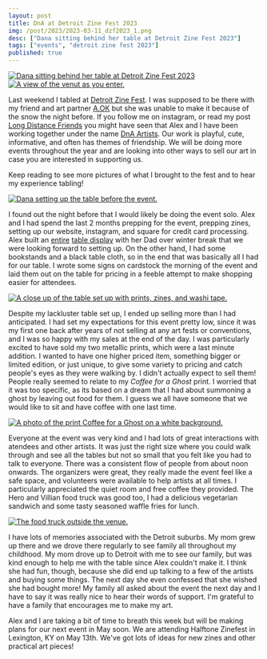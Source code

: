 ```yaml
---
layout: post
title: DnA at Detroit Zine Fest 2023
img: /post/2023/2023-03-11_dzf2023_1.png
desc: ["Dana sitting behind her table at Detroit Zine Fest 2023"]
tags: ["events", "detroit zine fest 2023"]
published: true
---
```


<a href="{{ site.img_base_url }}/post/2023/2023-03-11_dzf2023_1.png" title="Click for full size"><img src="{{ site.img_base_url }}/post/2023/2023-03-11_dzf2023_1.png" alt="Dana sitting behind her table at Detroit Zine Fest 2023"></a>
<a href="{{ site.img_base_url }}/post/2023/2023-03-11_dzf2023_2.png" title="Click for full size"><img src="{{ site.img_base_url }}/post/2023/2023-03-11_dzf2023_2.png" alt="A view of the venut as you enter."></a>

Last weekend I tabled at [Detroit Zine Fest](https://www.instagram.com/detzinefest/). I was supposed to be there with my friend and art partner [A.OK](https://aokvisualartist.com/) but she was unable to make it because of the snow the night before. If you follow me on instagram, or read my post [Long Distance Friends](https://www.danaamundsen.com/2023/02/19/ldf.html) you might have seen that Alex and I have been working together under the name [DnA Artists](https://www.dnaartists.net/). Our work is playful, cute, informative, and often has themes of friendship. We will be doing more events throughout the year and are looking into other ways to sell our art in case you are interested in supporting us.

Keep reading to see more pictures of what I brought to the fest and to hear my experience tabling!

<!--more-->

<a href="{{ site.img_base_url }}/post/2023/2023-03-11_dzf2023_4.png" title="Click for full size"><img src="{{ site.img_base_url }}/post/2023/2023-03-11_dzf2023_4.png" alt="Dana setting up the table before the event."></a>

I found out the night before that I would likely be doing the event solo. Alex and I had spend the last 2 months prepping for the event, prepping zines, setting up our website, instagram, and square for credit card processing. Alex built an [entire](https://www.instagram.com/reel/Co3HF6oDvpL/?utm_source=ig_web_copy_link) [table display](https://www.instagram.com/reel/Co4vzHPjvky/?utm_source=ig_web_copy_link) with her Dad over winter break that we were looking forward to setting up. On the other hand, I had some bookstands and a black table cloth, so in the end that was basically all I had for our table. I wrote some signs on cardstock the morning of the event and laid them out on the table for pricing in a feeble attempt to make shopping easier for attendees.

<a href="{{ site.img_base_url }}/post/2023/2023-03-11_dzf2023_5.png" title="Click for full size"><img src="{{ site.img_base_url }}/post/2023/2023-03-11_dzf2023_5.png" alt="A close up of the table set up with prints, zines, and washi tape."></a>

Despite my lackluster table set up, I ended up selling more than I had anticipated. I had set my expectations for this event pretty low, since it was my first one back after years of not selling at any art fests or conventions, and I was so happy with my sales at the end of the day. I was particularly excited to have sold my two metallic prints, which were a last minute addition. I wanted to have one higher priced item, something bigger or limited edition, or just unique, to give some variety to pricing and catch people's eyes as they were walking by. I didn't actually expect to sell them! People really seemed to relate to my *Coffee for a Ghost* print. I worried that it was too specific, as its based on a dream that I had about summoning a ghost by leaving out food for them. I guess we all have someone that we would like to sit and have coffee with one last time.

<a href="{{ site.img_base_url }}/post/2023/2023-03-11_dzf2023_6.png" title="Click for full size"><img src="{{ site.img_base_url }}/post/2023/2023-03-11_dzf2023_6.png" alt="A photo of the print Coffee for a Ghost on a white background."></a>

Everyone at the event was very kind and I had lots of great interactions with atendees and other artists. It was just the right size where you could walk through and see all the tables but not so small that you felt like you had to talk to everyone. There was a consistent flow of people from about noon onwards. The organizers were great, they really made the event feel like a safe space, and volunteers were available to help artists at all times. I particularly appreciated the quiet room and free coffee they provided. The Hero and Villian food truck was good too, I had a delicious vegetarian sandwich and some tasty seasoned waffle fries for lunch.

<a href="{{ site.img_base_url }}/post/2023/2023-03-11_dzf2023_3.png" title="Click for full size"><img src="{{ site.img_base_url }}/post/2023/2023-03-11_dzf2023_3.png" alt="The food truck outside the venue."></a>

I have lots of memories associated with the Detroit suburbs. My mom grew up there and we drove there regularly to see family all throughout my childhood. My mom drove up to Detroit with me to see our family, but was kind enough to help me with the table since Alex couldn't make it. I think she had fun, though, because she did end up talking to a few of the artists and buying some things. The next day she even confessed that she wished she had bought more! My family all asked about the event the next day and I have to say it was really nice to hear their words of support. I'm grateful to have a family that encourages me to make my art.

Alex and I are taking a bit of time to breath this week but will be making plans for our next event in May soon. We are attending Halftone Zinefest in Lexington, KY on May 13th. We've got lots of ideas for new zines and other practical art pieces!
